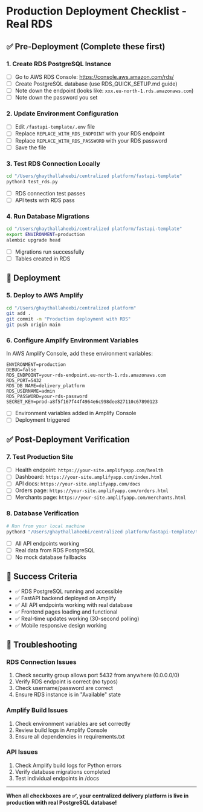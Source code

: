 # Production Deployment Checklist - Real RDS

## ✅ Pre-Deployment (Complete these first)

### 1. Create RDS PostgreSQL Instance
- [ ] Go to AWS RDS Console: https://console.aws.amazon.com/rds/
- [ ] Create PostgreSQL database (use RDS_QUICK_SETUP.md guide)
- [ ] Note down the endpoint (looks like: `xxx.eu-north-1.rds.amazonaws.com`)
- [ ] Note down the password you set

### 2. Update Environment Configuration
- [ ] Edit `/fastapi-template/.env` file
- [ ] Replace `REPLACE_WITH_RDS_ENDPOINT` with your RDS endpoint
- [ ] Replace `REPLACE_WITH_RDS_PASSWORD` with your RDS password
- [ ] Save the file

### 3. Test RDS Connection Locally
```bash
cd "/Users/ghaythallaheebi/centralized platform/fastapi-template"
python3 test_rds.py
```
- [ ] RDS connection test passes
- [ ] API tests with RDS pass

### 4. Run Database Migrations
```bash
cd "/Users/ghaythallaheebi/centralized platform/fastapi-template"
export ENVIRONMENT=production
alembic upgrade head
```
- [ ] Migrations run successfully
- [ ] Tables created in RDS

## 🚀 Deployment

### 5. Deploy to AWS Amplify
```bash
cd "/Users/ghaythallaheebi/centralized platform"
git add .
git commit -m "Production deployment with RDS"
git push origin main
```

### 6. Configure Amplify Environment Variables
In AWS Amplify Console, add these environment variables:
```
ENVIRONMENT=production
DEBUG=false
RDS_ENDPOINT=your-rds-endpoint.eu-north-1.rds.amazonaws.com
RDS_PORT=5432
RDS_DB_NAME=delivery_platform
RDS_USERNAME=admin
RDS_PASSWORD=your-rds-password
SECRET_KEY=prod-a8f5f167f44f4964e6c998dee827110c67890123
```
- [ ] Environment variables added in Amplify Console
- [ ] Deployment triggered

## ✅ Post-Deployment Verification

### 7. Test Production Site
- [ ] Health endpoint: `https://your-site.amplifyapp.com/health`
- [ ] Dashboard: `https://your-site.amplifyapp.com/index.html`
- [ ] API docs: `https://your-site.amplifyapp.com/docs`
- [ ] Orders page: `https://your-site.amplifyapp.com/orders.html`
- [ ] Merchants page: `https://your-site.amplifyapp.com/merchants.html`

### 8. Database Verification
```bash
# Run from your local machine
python3 "/Users/ghaythallaheebi/centralized platform/fastapi-template/test_production.py" --url https://your-site.amplifyapp.com
```
- [ ] All API endpoints working
- [ ] Real data from RDS PostgreSQL
- [ ] No mock database fallbacks

## 🎯 Success Criteria

- ✅ RDS PostgreSQL running and accessible
- ✅ FastAPI backend deployed on Amplify
- ✅ All API endpoints working with real database
- ✅ Frontend pages loading and functional
- ✅ Real-time updates working (30-second polling)
- ✅ Mobile responsive design working

## 🚨 Troubleshooting

### RDS Connection Issues
1. Check security group allows port 5432 from anywhere (0.0.0.0/0)
2. Verify RDS endpoint is correct (no typos)
3. Check username/password are correct
4. Ensure RDS instance is in "Available" state

### Amplify Build Issues
1. Check environment variables are set correctly
2. Review build logs in Amplify Console
3. Ensure all dependencies in requirements.txt

### API Issues
1. Check Amplify build logs for Python errors
2. Verify database migrations completed
3. Test individual endpoints in /docs

---

**When all checkboxes are ✅, your centralized delivery platform is live in production with real PostgreSQL database!**
